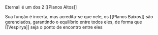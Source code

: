 Eternali é um dos 2 [[Planos Altos]]

Sua função é incerta, mas acredita-se que nele, os [[Planos Baixos]] são gerenciados, garantindo o equilíbrio entre todos eles, de forma que [[Vespirya]] seja o ponto de encontro entre eles